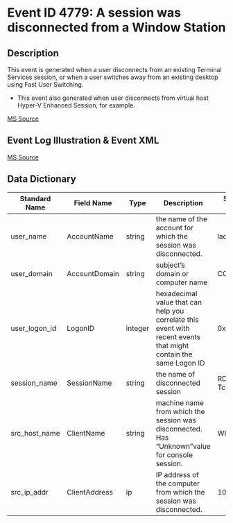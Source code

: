 # Event ID 4779: A session was disconnected from a Window Station

## Description

This event is generated when a user disconnects from an existing Terminal Services session, or when a user switches away from an existing desktop using Fast User Switching.

* This event also generated when user disconnects from virtual host Hyper-V Enhanced Session, for example.

[MS Source](https://github.com/MicrosoftDocs/windows-itpro-docs/blob/master/windows/security/threat-protection/auditing/event-4779.md)

## Event Log Illustration & Event XML

[MS Source](https://github.com/MicrosoftDocs/windows-itpro-docs/blob/master/windows/security/threat-protection/auditing/event-4779.md)

## Data Dictionary

|	Standard Name	| Field Name |	Type	|	Description	|	Sample Value	|
|	----------------	|	----------------	|	----------------	|	----------------	|	----------------	|
|	user_name	|	AccountName	|	string	|	the name of the account for which the session was disconnected.	|	ladmin	|
|	user_domain	|	AccountDomain	|	string	|	subject’s domain or computer name	|	CONTOSO	|
|	user_logon_id	|	LogonID	|	integer	|	hexadecimal value that can help you correlate this event with recent events that might contain the same Logon ID	|	0x1e01f6	|
|	session_name	|	SessionName	|	string	|	the name of disconnected session	|	RDP-Tcp\#6	|
|	src_host_name	|	ClientName	|	string	|	machine name from which the session was disconnected. Has “Unknown”value for console session.	|	WIN81	|
|	src_ip_addr	|	ClientAddress	|	ip	|	IP address of the computer from which the session was disconnected.	|	10.0.0.100	|